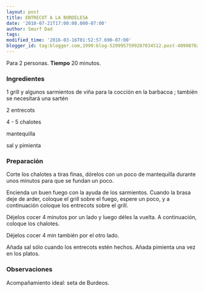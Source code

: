 ```yaml
---
layout: post
title: ENTRECOT A LA BORDELESA
date: '2010-07-21T17:00:00.000-07:00'
author: Smurf Dad
tags: 
modified_time: '2016-03-16T01:52:57.690-07:00'
blogger_id: tag:blogger.com,1999:blog-5299957599287034512.post-4099876280459165557
---
```


Para 2 personas.
<b>Tiempo</b> 20 minutos.

<h3>Ingredientes</h3>

1 grill y algunos sarmientos de viña para la cocción en la barbacoa ; también se necesitará una sartén

2 entrecots

4 - 5 chalotes

mantequilla

sal y pimienta

<h3>Preparación</h3>

Corte los chalotes a tiras finas, dórelos con un poco de mantequilla durante unos minutos para que se fundan un poco.

Encienda un buen fuego con la ayuda de los sarmientos. Cuando la brasa deje de arder, coloque el grill sobre el fuego, espere un poco, y a continuación coloque los entrecots sobre el grill.

Déjelos cocer 4 minutos por un lado y luego déles la vuelta. A continuación, coloque los chalotes.

Déjelos cocer 4 min también por el otro lado.

Añada sal sólo cuando los entrecots estén hechos. Añada pimienta una vez en los platos.

<h3>Observaciones</h3>

Acompañamiento ideal: seta de Burdeos.

